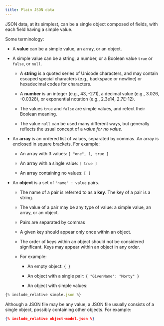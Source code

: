 ```yaml
---
title: Plain JSON data
---
```


JSON data, at its simplest, can be a single object composed of fields, with each
field having a simple value. 

Some terminology:

* A  **value** can be a simple value, an array, or an object.

* A simple value can be a string, a number, or a Boolean value `true` or
  `false`, or `null`.

    * A **string** is a quoted series of Unicode characters, and
      may contain escaped special characters (e.g., backspace or newline) or
      hexadecimal codes for characters.

    * A **number** is an integer (e.g., 43, -271), a decimal value (e.g., 3.026,
      -0.0328), or exponential notation (e.g., 2.3e14, 2.7E-12).
      
    * The values `true` and `false` are simple
      values, and refect their Boolean meaning.
      
    * The value `null` can be used many different ways, but
      generally reflects the usual concept of a *value for no value*.

* An **array** is an ordered list of values, separated by
  commas. An array is enclosed in square brackets. For example:

    * An array with 3 values: `[ "one", 1, true ]`
    
    * An array with a single value: `[ true ]`
    
    * An array containing no values: `[ ]`
    
* An **object** is a set of `"name" : value` pairs. 

    * The name of a pair is referred to as a **key**. The key of a pair is a
      string.

    * The value of a pair may be any type of value: a simple value, an array, or
      an object.
    
    * Pairs are separated by commas
    
    * A given key should appear only once within an object.
    
    * The order of keys within an object should not be considered
      significant. Keys may appear within an object in any order.
    
    * For example:
    
        * An empty object: `{ }`
    
        * An object with a single pair: `{ "GivenName": "Morty" }`
    
        * An object with simple values:

```javascript
{% include_relative simple.json %}
```

Although a JSON file may be any value, a JSON file usually consists of a single
object, possibly containing other objects. For example:

```json
{% include_relative object-model.json %}
```
